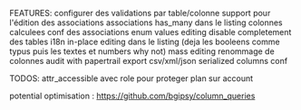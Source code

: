 FEATURES:
configurer des validations par table/colonne
support pour l'édition des associations
associations has_many dans le listing
colonnes calculees
conf des associations
enum values editing
disable completement des tables
i18n
in-place editing dans le listing (deja les booleens comme typus puis les textes et numbers why not)
mass editing
renommage de colonnes
audit with papertrail
export csv/xml/json
serialized columns conf

TODOS:
attr_accessible avec role pour proteger plan sur account


potential optimisation : https://github.com/bgipsy/column_queries
